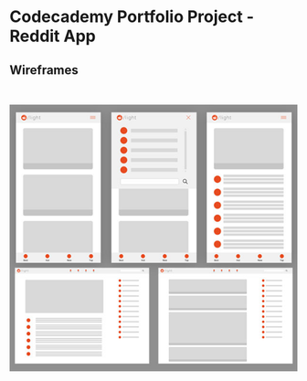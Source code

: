 # Codecademy Portfolio Project - Reddit App

## Wireframes

</br>

![Wireframes](/wireframe/wireframes.jpg)

